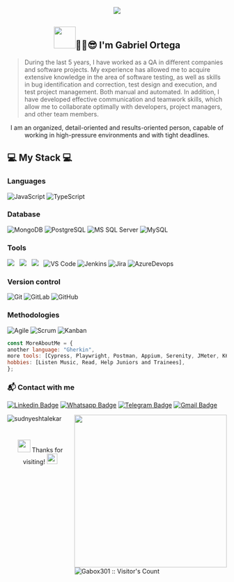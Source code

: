 <p align="center"><img src="https://i.imgur.com/A6bWGFl.gif"/></p>

<h2 align="center"> <img src="https://raw.githubusercontent.com/alexnaiman/alexnaiman/master/resources/welcomeglitch.gif" width="50px" />✌🏻😎 I'm Gabriel Ortega</h2>
  
> During the last 5 years, I have worked as a QA in different companies and software projects. My experience has allowed me to acquire extensive knowledge in the area of software testing, as well as skills in bug identification and correction, test design and execution, and test project management. Both manual and automated. In addition, I have developed effective communication and teamwork skills, which allow me to collaborate optimally with developers, project managers, and other team members.

<p align='center'>
I am an organized, detail-oriented and results-oriented person, capable of working in high-pressure environments and with tight deadlines.
</p>
  
## 💻 My Stack 💻

### Languages
![JavaScript](https://img.shields.io/badge/-JavaScript-black?style=flat&logo=javascript)
![TypeScript](https://img.shields.io/badge/-TypeScript-000000?style=flat&logo=typescript)

### Database
![MongoDB](https://img.shields.io/badge/-MongoDB-black?style=flat-square&logo=mongodb)
![PostgreSQL](https://img.shields.io/badge/-PostgreSQL-336791?style=flat&logo=postgresql)
![MS SQL Server](http://img.shields.io/badge/-MS%20SQL%20Server-CC2927?style=flat-square&logo=microsoft-sql-server&logoColor=ffffff)
![MySQL](https://img.shields.io/badge/-MySQL-F29111?style=flat&logo=mysql&logoColor=FFFFFF)

### Tools
<img src="https://img.shields.io/badge/Jest-C21325?style=for-the-badge&logo=jest&logoColor=white" />&nbsp;&nbsp;
<img src="https://img.shields.io/badge/Swagger-85EA2D?style=for-the-badge&logo=Swagger&logoColor=white" />&nbsp;&nbsp;
<img src="https://img.shields.io/badge/eslint-3A33D1?style=for-the-badge&logo=eslint&logoColor=white" />&nbsp;&nbsp;
![VS Code](http://img.shields.io/badge/-VS%20Code-007ACC?style=flat-square&logo=visual-studio-code&logoColor=ffffff)
![Jenkins](https://img.shields.io/badge/Jenkins-gray?style=flat&logo=jenkins)
![Jira](https://img.shields.io/badge/-Jira-0052CC?style=flat&logo=jira&logoColor=white)
![AzureDevops](https://img.shields.io/badge/-AzureDevops-0175C2?style=flat&logo=azureDevops)

### Version control
![Git](https://img.shields.io/badge/-Git-%23F05032?style=flat-square&logo=git&logoColor=%23ffffff)
![GitLab](https://img.shields.io/badge/-GitLab-FCA121?style=flat-square&logo=gitlab)
![GitHub](https://img.shields.io/badge/-GitHub-181717?style=flat-square&logo=github)

### Methodologies
![Agile](https://img.shields.io/badge/Agile-blue?style=flat&logo=Agile&logoColor=white)
![Scrum](https://img.shields.io/badge/Scrum-green?style=flat&logo=Scrum&logoColor=white)
![Kanban](https://img.shields.io/badge/Kanban-red?style=flat&logo=Kanban&logoColor=white)

```javascript
const MoreAboutMe = {
another language: "Gherkin",
more tools: [Cypress, Playwright, Postman, Appium, Serenity, JMeter, K6, Grafana, Xray, Cucumber],
hobbies: [Listen Music, Read, Help Juniors and Trainees],
};
```

### 📬 Contact with me
[![Linkedin Badge](https://img.shields.io/badge/-LinkedIn-blue?style=flat-square&logo=Linkedin&logoColor=white&link=https://www.linkedin.com/in/gabo301/)](https://www.linkedin.com/in/gabo301/)
[![Whatsapp Badge](https://img.shields.io/badge/-Whatsapp-4CA143?style=flat-square&labelColor=4CA143&logo=whatsapp&logoColor=white&link=https://api.whatsapp.com/send?phone=5491165209951)](https://api.whatsapp.com/send?phone=5491165209951)
[![Telegram Badge](https://img.shields.io/badge/-Telegram-1ca0f1?style=flat-square&labelColor=1ca0f1&logo=telegram&logoColor=white&link=https://t.me/Gabo_Ashwin)](https://t.me/Gabo_Ashwin)
[![Gmail Badge](https://img.shields.io/badge/-Gmail-c14438?style=flat-square&logo=Gmail&logoColor=white&link=mailto:gabotest301@gmail.com)](mailto:gabotest301@gmail.com)

<img align='right' src="https://camo.githubusercontent.com/3b7c592ede97b6138ffd4b1cc1541c2f3b11fd39/687474703a2f2f33312e6d656469612e74756d626c722e636f6d2f31376665613932306666333665663466356238373764353231366137616164392f74756d626c725f6d6f39786a65387a5a34317163626975666f315f313238302e676966" height="350px" width ="350px">

<img src="https://github-readme-stats.vercel.app/api?username=gabox301&count_private=true&show_icons=true&theme=chartreuse-dark" alt="sudnyeshtalekar"/> 

#

<p align="center"> <img src="https://github.com/TheDudeThatCode/TheDudeThatCode/blob/master/Assets/Hi.gif" width="29px"> Thanks for visiting!&nbsp;<img src="https://github.com/TheDudeThatCode/TheDudeThatCode/blob/master/Assets/Earth.gif" width="24px">
  
<p align="center"><img src="https://profile-counter.glitch.me/{Gabox301}/count.svg" alt="Gabox301 :: Visitor's Count" /></p>

<!--
**Gabox301/Gabox301** is a ✨ _special_ ✨ repository because its `README.md` (this file) appears on your GitHub profile.

Here are some ideas to get you started:
- 🔭 I’m currently working on ...
- 🌱 I’m currently learning ...
- 👯 I’m looking to collaborate on ...
- 🤔 I’m looking for help with ...
- 💬 Ask me about ...
- 📫 How to reach me: ...
- 😄 Pronouns: ...
- ⚡ Fun fact: ...
-->

